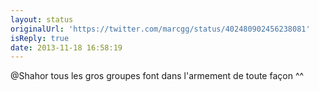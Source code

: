 ```yaml
---
layout: status
originalUrl: 'https://twitter.com/marcgg/status/402480902456238081'
isReply: true
date: 2013-11-18 16:58:19
---
```


@Shahor tous les gros groupes font dans l'armement de toute façon ^^
